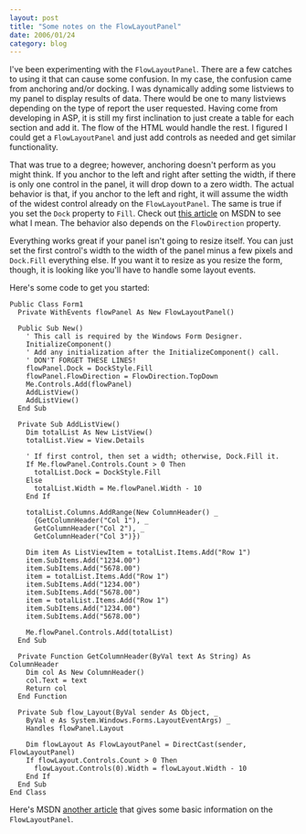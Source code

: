 ```yaml
---
layout: post
title: "Some notes on the FlowLayoutPanel"
date: 2006/01/24
category: blog
---
```


I've been experimenting with the `FlowLayoutPanel`. There are a few catches to using it that can cause some confusion. In my case, the confusion came from anchoring and/or docking. I was dynamically adding some listviews to my panel to display results of data. There would be one to many listviews depending on the type of report the user requested. Having come from developing in ASP, it is still my first inclination to just create a table for each section and add it. The flow of the HTML would handle the rest. I figured I could get a `FlowLayoutPanel` and just add controls as needed and get similar functionality.

That was true to a degree; however, anchoring doesn't perform as you might think. If you anchor to the left and right after setting the width, if there is only one control in the panel, it will drop down to a zero width. The actual behavior is that, if you anchor to the left and right, it will assume the width of the widest control already on the `FlowLayoutPanel`. The same is true if you set the `Dock` property to `Fill`. Check out [this article](http://msdn2.microsoft.com/en-us/library/ms171633.aspx) on MSDN to see what I mean. The behavior also depends on the `FlowDirection` property.

Everything works great if your panel isn't going to resize itself. You can just set the first control's width to the width of the panel minus a few pixels and `Dock.Fill` everything else. If you want it to resize as you resize the form, though, it is looking like you'll have to handle some layout events.

Here's some code to get you started:

    Public Class Form1
      Private WithEvents flowPanel As New FlowLayoutPanel()

      Public Sub New()
        ' This call is required by the Windows Form Designer.
        InitializeComponent()
        ' Add any initialization after the InitializeComponent() call.
        ' DON'T FORGET THESE LINES!
        flowPanel.Dock = DockStyle.Fill
        flowPanel.FlowDirection = FlowDirection.TopDown
        Me.Controls.Add(flowPanel)
        AddListView()
        AddListView()
      End Sub

      Private Sub AddListView()
        Dim totalList As New ListView()
        totalList.View = View.Details

        ' If first control, then set a width; otherwise, Dock.Fill it.
        If Me.flowPanel.Controls.Count > 0 Then
          totalList.Dock = DockStyle.Fill
        Else
          totalList.Width = Me.flowPanel.Width - 10
        End If

        totalList.Columns.AddRange(New ColumnHeader() _
          {GetColumnHeader("Col 1"), _
          GetColumnHeader("Col 2"), _
          GetColumnHeader("Col 3")})

        Dim item As ListViewItem = totalList.Items.Add("Row 1")
        item.SubItems.Add("1234.00")
        item.SubItems.Add("5678.00")
        item = totalList.Items.Add("Row 1")
        item.SubItems.Add("1234.00")
        item.SubItems.Add("5678.00")
        item = totalList.Items.Add("Row 1")
        item.SubItems.Add("1234.00")
        item.SubItems.Add("5678.00")

        Me.flowPanel.Controls.Add(totalList)
      End Sub

      Private Function GetColumnHeader(ByVal text As String) As ColumnHeader
        Dim col As New ColumnHeader()
        col.Text = text
        Return col
      End Function

      Private Sub flow_Layout(ByVal sender As Object, _
        ByVal e As System.Windows.Forms.LayoutEventArgs) _
        Handles flowPanel.Layout

        Dim flowLayout As FlowLayoutPanel = DirectCast(sender, FlowLayoutPanel)
        If flowLayout.Controls.Count > 0 Then
          flowLayout.Controls(0).Width = flowLayout.Width - 10
        End If
      End Sub
    End Class

Here's MSDN [another article](http://msdn2.microsoft.com/en-us/library/z9w7ek2f.aspx) that gives some basic information on the `FlowLayoutPanel`.

